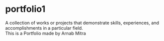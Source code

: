 # portfolio1

A collection of works or projects that demonstrate skills, experiences, and accomplishments in a particular field.
<br>
This is a Portfolio made by Arnab Mitra
